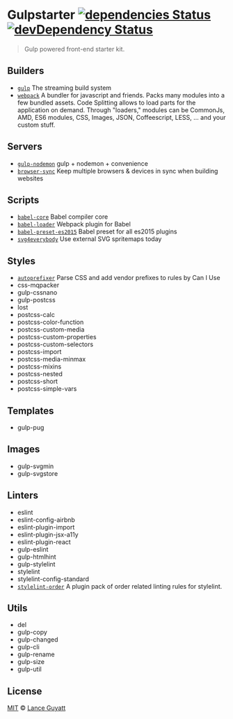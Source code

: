 # Gulpstarter [![dependencies Status](https://david-dm.org/lanceguyatt/gulpstarter/status.svg)](https://david-dm.org/lanceguyatt/gulpstarter) [![devDependency Status](https://david-dm.org/lanceguyatt/gulpstarter/dev-status.svg?style=flat-square)](https://david-dm.org/lanceguyatt/gulpstarter#info=devDependencies)

> Gulp powered front-end starter kit.

## Builders

* [`gulp`] The streaming build system
* [`webpack`] A bundler for javascript and friends. Packs many modules into a few bundled assets. Code Splitting allows to load parts for the application on demand. Through "loaders," modules can be CommonJs, AMD, ES6 modules, CSS, Images, JSON, Coffeescript, LESS, ... and your custom stuff.

[`gulp`]: https://github.com/gulpjs/gulp/tree/4.0
[`webpack`]: https://github.com/webpack/webpack

## Servers

* [`gulp-nodemon`] gulp + nodemon + convenience
* [`browser-sync`] Keep multiple browsers & devices in sync when building websites

[`gulp-nodemon`]: https://github.com/JacksonGariety/gulp-nodemon
[`browser-sync`]: https://github.com/BrowserSync/browser-sync

## Scripts

* [`babel-core`] Babel compiler core
* [`babel-loader`] Webpack plugin for Babel
* [`babel-preset-es2015`] Babel preset for all es2015 plugins
* [`svg4everybody`] Use external SVG spritemaps today

[`babel-core`]: https://github.com/babel/babel/tree/master/packages/babel-core
[`babel-loader`]: https://github.com/babel/babel-loader
[`babel-preset-es2015`]: https://github.com/babel/babel/tree/master/packages/babel-preset-es2015
[`svg4everybody`]: https://github.com/jonathantneal/svg4everybody

## Styles

* [`autoprefixer`] Parse CSS and add vendor prefixes to rules by Can I Use
* css-mqpacker
* gulp-cssnano
* gulp-postcss
* lost
* postcss-calc
* postcss-color-function
* postcss-custom-media
* postcss-custom-properties
* postcss-custom-selectors
* postcss-import
* postcss-media-minmax
* postcss-mixins
* postcss-nested
* postcss-short
* postcss-simple-vars

[`autoprefixer`]: https://github.com/postcss/autoprefixer

## Templates

* gulp-pug

## Images

* gulp-svgmin
* gulp-svgstore

## Linters

* eslint
* eslint-config-airbnb
* eslint-plugin-import
* eslint-plugin-jsx-a11y
* eslint-plugin-react
* gulp-eslint
* gulp-htmlhint
* gulp-stylelint
* stylelint
* stylelint-config-standard
* [`stylelint-order`] A plugin pack of order related linting rules for stylelint.

[`stylelint-order`]: https://github.com/hudochenkov/stylelint-order

## Utils

* del
* gulp-copy
* gulp-changed
* gulp-cli
* gulp-rename
* gulp-size
* gulp-util

## License

[MIT](./LICENSE) &copy; [Lance Guyatt](https://lanceguyatt.com)

